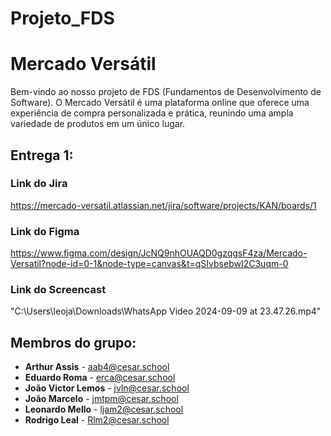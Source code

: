 # Projeto_FDS

# Mercado Versátil
Bem-vindo ao nosso projeto de FDS (Fundamentos de Desenvolvimento de Software). O Mercado Versátil é uma plataforma online que oferece uma experiência de compra personalizada e prática, reunindo uma ampla variedade de produtos em um único lugar.

## Entrega 1:
### Link do Jira
https://mercado-versatil.atlassian.net/jira/software/projects/KAN/boards/1
### Link do Figma
https://www.figma.com/design/JcNQ9nhOUAQD0gzqgsF4za/Mercado-Versatil?node-id=0-1&node-type=canvas&t=qSIvbsebwI2C3uqm-0
### Link do Screencast
"C:\Users\leoja\Downloads\WhatsApp Video 2024-09-09 at 23.47.26.mp4"

## Membros do grupo:

- **Arthur Assis** - [aab4@cesar.school](mailto:aab4@cesar.school)
- **Eduardo Roma** - [erca@cesar.school](mailto:erca@cesar.school)
- **João Victor Lemos** - [jvln@cesar.school](mailto:jvln@cesar.school)
- **João Marcelo** - [jmtpm@cesar.school](mailto:jmtpm@cesar.school)
- **Leonardo Mello** - [ljam2@cesar.school](mailto:ljam2@cesar.school)
- **Rodrigo Leal** - [Rlm2@cesar.school](mailto:Rlm2@cesar.school)

